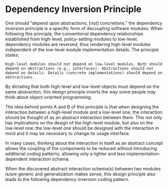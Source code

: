# Dependency Inversion Principle
One should "depend upon abstractions, [not] concretions."
the dependency inversion principle is a specific form of decoupling software modules. When following this principle, the conventional dependency relationships established from high-level, policy-setting modules to low-level, dependency modules are reversed, thus rendering high-level modules independent of the low-level module implementation details. The principle states:

`High-level modules should not depend on low-level modules. Both should depend on abstractions (e.g., interfaces).
Abstractions should not depend on details. Details (concrete implementations) should depend on abstractions.`

By dictating that both high-level and low-level objects must depend on the same abstraction, this design principle inverts the way some people may think about object-oriented programming.

The idea behind points A and B of this principle is that when designing the interaction between a high-level module and a low-level one, the interaction should be thought of as an abstract interaction between them. This not only has implications on the design of the high-level module, but also on the low-level one: the low-level one should be designed with the interaction in mind and it may be necessary to change its usage interface.

In many cases, thinking about the interaction in itself as an abstract concept allows the coupling of the components to be reduced without introducing additional coding patterns, allowing only a lighter and less implementation-dependent interaction schema.

When the discovered abstract interaction schema(s) between two modules is/are generic and generalization makes sense, this design principle also leads to the following dependency inversion coding pattern. 